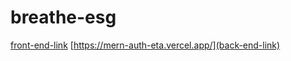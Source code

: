# breathe-esg
[front-end-link](https://eclectic-semolina-ba2a52.netlify.app/login)
[https://mern-auth-eta.vercel.app/](back-end-link)
